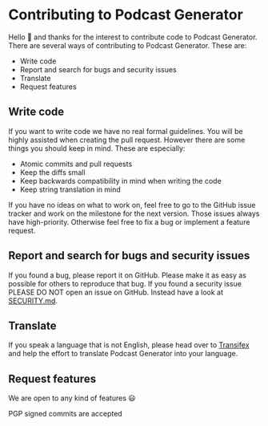 # Contributing to Podcast Generator

Hello 👋 and thanks for the interest to contribute code to Podcast Generator.
There are several ways of contributing to Podcast Generator.
These are:

* Write code
* Report and search for bugs and security issues
* Translate
* Request features

## Write code

If you want to write code we have no real formal guidelines.
You will be highly assisted when creating the pull request.
However there are some things you should keep in mind.
These are especially:

* Atomic commits and pull requests
* Keep the diffs small
* Keep backwards compatibility in mind when writing the code
* Keep string translation in mind

If you have no ideas on what to work on, feel free to go to the GitHub issue
tracker and work on the milestone for the next version.
Those issues always have high-priority.
Otherwise feel free to fix a bug or implement a feature request.

## Report and search for bugs and security issues

If you found a bug, please report it on GitHub.
Please make it as easy as possible for others to reproduce that bug.
If you found a security issue PLEASE DO NOT open an issue on GitHub.
Instead have a look at [SECURITY.md](SECURITY.md).

## Translate

If you speak a language that is not English, please head over to
[Transifex](https://www.transifex.com/podcast-generator/podcast-generator/) and
help the effort to translate Podcast Generator into your language.

## Request features

We are open to any kind of features 😃

PGP signed commits are accepted
